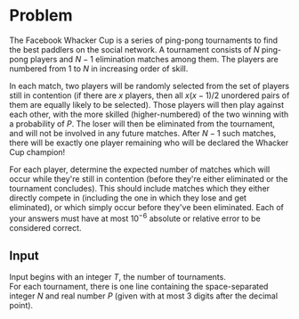 # Problem

The Facebook Whacker Cup is a series of ping-pong tournaments to find the best paddlers on the social network. A tournament consists of $N$ ping-pong players and $N−1$ elimination matches among them. The players are numbered from $1$ to $N$ in increasing order of skill.

In each match, two players will be randomly selected from the set of players still in contention (if there are $x$ players, then all $x(x−1)/2$ unordered pairs of them are equally likely to be selected). Those players will then play against each other, with the more skilled (higher-numbered) of the two winning with a probability of $P$. The loser will then be eliminated from the tournament, and will not be involved in any future matches. After $N−1$ such matches, there will be exactly one player remaining who will be declared the Whacker Cup champion!

For each player, determine the expected number of matches which will occur while they're still in contention (before they're either eliminated or the tournament concludes). This should include matches which they either directly compete in (including the one in which they lose and get eliminated), or which simply occur before they've been eliminated. Each of your answers must have at most $10^{−6}$ absolute or relative error to be considered correct.

## Input

Input begins with an integer $T$, the number of tournaments.  
For each tournament, there is one line containing the space-separated integer $N$ and real number $P$ (given with at most 3 digits after the decimal point).
